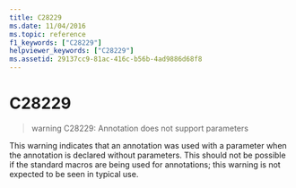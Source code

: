 ```yaml
---
title: C28229
ms.date: 11/04/2016
ms.topic: reference
f1_keywords: ["C28229"]
helpviewer_keywords: ["C28229"]
ms.assetid: 29137cc9-81ac-416c-b56b-4ad9886d68f8
---
```

# C28229

> warning C28229: Annotation does not support parameters

This warning indicates that an annotation was used with a parameter when the annotation is declared without parameters. This should not be possible if the standard macros are being used for annotations; this warning is not expected to be seen in typical use.
